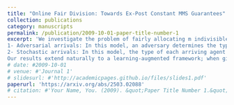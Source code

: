 ```yaml
---
title: "Online Fair Division: Towards Ex-Post Constant MMS Guarantees"
collection: publications
category: manuscripts
permalink: /publication/2009-10-01-paper-title-number-1
excerpt: 'We investigate the problem of fairly allocating m indivisible items among n sequentially arriving agents with additive valuations, under the sought-after fairness notion of maximin share (MMS). We first observe a strong impossibility: without appropriate knowledge about the valuation functions of the incoming agents, no online algorithm can ensure any non-trivial MMS approximation, even when there are only two agents. Motivated by this impossibility, we introduce OnlineKTypeFD (online k-type fair division), a model that balances theoretical tractability with real-world applicability. In this model, each arriving agent belongs to one of k types, with all agents of a given type sharing the same known valuation function. We do not constrain k to be a constant. Upon arrival, an agent reveals her type, receives an irrevocable allocation, and departs. We study the ex-post MMS guarantees of online algorithms under two arrival models: 
1- Adversarial arrivals: In this model, an adversary determines the type of each arriving agent. We design a 1k-MMS competitive algorithm and complement it with a lower bound, ruling out any Ω(1k√)-MMS-competitive algorithm, even for binary valuations. 
2- Stochastic arrivals: In this model, the type of each arriving agent is independently drawn from an underlying, possibly unknown distribution. Unlike the adversarial setting where the dependence on k is unavoidable, we surprisingly show that in the stochastic setting, an asymptotic, arbitrarily close-to-12-MMS competitive guarantee is achievable under mild distributional assumptions. 
Our results extend naturally to a learning-augmented framework; when given access to predictions about valuation functions, we show that the competitive ratios of our algorithms degrade gracefully with multiplicative prediction errors.'
# date: #2009-10-01
# venue: #'Journal 1'
# slidesurl: #'http://academicpages.github.io/files/slides1.pdf'
paperurl: 'https://arxiv.org/abs/2503.02088'
# citation: #'Your Name, You. (2009). &quot;Paper Title Number 1.&quot; <i>Journal 1</i>. 1(1).'
---
```

<!-- 
The contents above will be part of a list of publications, if the user clicks the link for the publication than the contents of section will be rendered as a full page, allowing you to provide more information about the paper for the reader. When publications are displayed as a single page, the contents of the above "citation" field will automatically be included below this section in a smaller font. -->